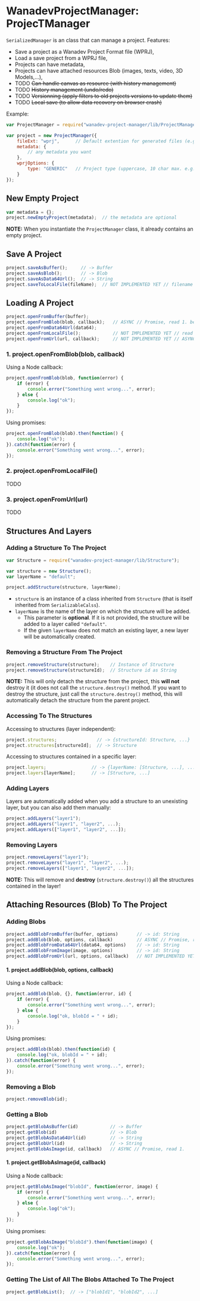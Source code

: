 # WanadevProjectManager: ProjecTManager

`SerializedManager` is an class that can manage a project. Features:

* Save a project as a Wanadev Project Format file (WPRJ),
* Load a save project from a WPRJ file,
* Projects can have metadata,
* Projects can have attached resources Blob (images, texts, video, 3D Models,...),
* TODO ~~Can handle canvas as resource (with history management)~~
* TODO ~~History management (undo/redo)~~
* TODO ~~Versionning (apply filters to old projects versions to update them)~~
* TODO ~~Local save (to allow data recovery on browser crash)~~

Example:

```javascript
var ProjectManager = require("wanadev-project-manager/lib/ProjectManager");

var project = new ProjectManager({
    fileExt: "wprj",      // Default extention for generated files (e.g. "kzd", "wnp", "xbly")
    metadata: {
        // any metadata you want
    },
    wprjOptions: {
        type: "GENERIC"   // Project type (uppercase, 10 char max. e.g.: "KAZADECOR", "WANAPLAN", "XBLY")
    }
});
```


## New Empty Project

```javascript
var metadata = {};
project.newEmptyProject(metadata);  // the metadata are optional
```

__NOTE:__ When you instantiate the `ProjectManager` class, it already contains an empty project.


## Save A Project

```javascript
project.saveAsBuffer();     // -> Buffer
project.saveAsBlob();       // -> Blob
project.saveAsData64Url();  // -> String
project.saveToLocalFile(fileName);  // NOT IMPLEMENTED YET // filename is optional, "project.wprj" by default
```


## Loading A Project

```javascript
project.openFromBuffer(buffer);
project.openFromBlob(blob, callback);   // ASYNC // Promise, read 1. bellow
project.openFromData64Url(data64);
project.openFromLocalFile();            // NOT IMPLEMENTED YET // read 2. bellow
project.openFromUrl(url, callback);     // NOT IMPLEMENTED YET // ASYNC, read 3. bellow
```

### 1. project.openFromBlob(blob, callback)

Using a Node callback:

```javascript
project.openFromBlob(blob, function(error) {
    if (error) {
        console.error("Something went wrong...", error);
    } else {
        console.log("ok");
    }
});
```

Using promises:

```javascript
project.openFromBlob(blob).then(function() {
    console.log("ok");
}).catch(function(error) {
    console.error("Something went wrong...", error);
});
```

### 2. project.openFromLocalFile()

TODO

### 3. project.openFromUrl(url)

TODO


## Structures And Layers

### Adding a Structure To The Project

```javascript
var Structure = require("wanadev-project-manager/lib/Structure");

var structure = new Structure();
var layerName = "default";

project.addStructure(structure, layerName);
```

* `structure` is an instance of a class inherited from `Structure` (that is itself inherited from `SerializableCalss`).
* `layerName` is the name of the layer on which the structure will be added.
  * This parameter is **optional**. If it is not provided, the structure will be added to a layer called `"default"`.
  * If the given `layerName` does not match an existing layer, a new layer will be automatically created.

### Removing a Structure From The Project

```javascript
project.removeStructure(structure);    // Instance of Structure
project.removeStructure(structureId);  // Structure id as String
```

__NOTE:__ This will only detach the structure from the project, this
**will not** destroy it (it does not call the `structure.destroy()` method.
If you want to destroy the structure, just call the `structure.destroy()`
method, this will automatically detach the structure from the parent project.

### Accessing To The Structures

Accessing to structures (layer independent):

```javascript
project.structures;               // -> {structureId: Structure, ...}
project.structures[structureId];  // -> Structure
```

Accessing to structures contained in a specific layer:

```javascript
project.layers;                 // -> {layerName: [Structure, ...], ...}
project.layers[layerName];      // -> [Structure, ...]
```

### Adding Layers

Layers are automatically added when you add a structure to an unexisting layer, but you can also add them manually:

```javascript
project.addLayers("layer1");
project.addLayers("layer1", "layer2", ...);
project.addLayers(["layer1", "layer2", ...]);
```

### Removing Layers

```javascript
project.removeLayers("layer1");
project.removeLayers("layer1", "layer2", ...);
project.removeLayers(["layer1", "layer2", ...]);
```

__NOTE:__ This will remove and **destroy** (`structure.destroy()`) all the structures contained in the layer!


## Attaching Resources (Blob) To The Project

### Adding Blobs

```javascript
project.addBlobFromBuffer(buffer, options)       // -> id: String
project.addBlob(blob, options, callback)         // ASYNC // Promise, read 1.
project.addBlobFromData64Url(data64, options)    // -> id: String
project.addBlobFromImage(image, options)         // -> id: String
project.addBlobFromUrl(url, options, callback)   // NOT IMPLEMENTED YET // ASYNC // Promise // SERVER PROXY
```

#### 1. project.addBlob(blob, options, callback)

Using a Node callback:

```javascript
project.addBlob(blob, {}, function(error, id) {
    if (error) {
        console.error("Something went wrong...", error);
    } else {
        console.log("ok, blobId = " + id);
    }
});
```

Using promises:

```javascript
project.addBlob(blob).then(function(id) {
    console.log("ok, blobId = " + id);
}).catch(function(error) {
    console.error("Something went wrong...", error);
});
```

### Removing a Blob

```javascript
project.removeBlob(id);
```

### Getting a Blob

```javascript
project.getBlobAsBuffer(id)            // -> Buffer
project.getBlob(id)                    // -> Blob
project.getBlobAsData64Url(id)         // -> String
project.getBlobUrl(id)                 // -> String
project.getBlobAsImage(id, callback)   // ASYNC // Promise, read 1.
```

#### 1. project.getBlobAsImage(id, callback)

Using a Node callback:

```javascript
project.getBlobAsImage("blobId", function(error, image) {
    if (error) {
        console.error("Something went wrong...", error);
    } else {
        console.log("ok");
    }
});
```

Using promises:

```javascript
project.getBlobAsImage("blobId").then(function(image) {
    console.log("ok");
}).catch(function(error) {
    console.error("Something went wrong...", error);
});
```


### Getting The List of All The Blobs Attached To The Project

```javascript
project.getBlobList();  // -> ["blobId1", "blobId2", ...]
```

